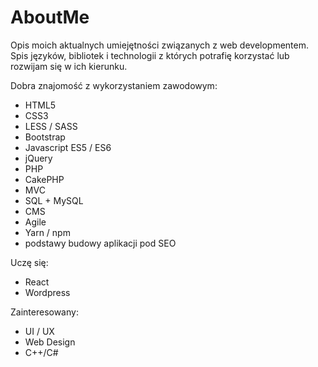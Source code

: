 # AboutMe
Opis moich aktualnych umiejętności związanych z web developmentem. Spis języków, bibliotek i technologii z których potrafię korzystać lub rozwijam się w ich kierunku. 

Dobra znajomość z wykorzystaniem zawodowym:
- HTML5
- CSS3
- LESS / SASS
- Bootstrap
- Javascript ES5 / ES6
- jQuery
- PHP
- CakePHP
- MVC
- SQL + MySQL
- CMS
- Agile
- Yarn / npm
- podstawy budowy aplikacji pod SEO

Uczę się:
- React
- Wordpress

Zainteresowany:
- UI / UX
- Web Design
- C++/C#
